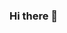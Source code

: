 ### Hi there 👋

<!--
**SoumavBiswas/SoumavBiswas** is a ✨ _special_ ✨ repository because its `README.md` (this file) appears on your GitHub profile.

Here are some ideas to get you started:

- Welcome to my tape.
- 🌱 I’m currently learning ...
- 👯 I’m looking to collaborate on ...
- 🤔 I’m looking for help with ...
- 💬 Ask me about ...
- 📫 How to reach me: ...
- 😄 Pronouns: ...
- ⚡ Fun fact: ...
-->
